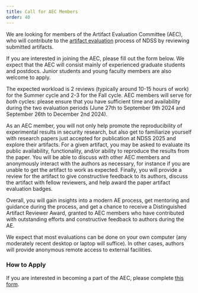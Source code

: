 ```yaml
---
title: Call for AEC Members
order: 40
---
```


We are looking for members of the Artifact Evaluation Committee (AEC), who will contribute to the [artifact evaluation](call) process of NDSS by reviewing submitted artifacts.

If you are interested in joining the AEC, please fill out the form below. We expect that the AEC will consist mainly of experienced graduate students and postdocs. Junior students and young faculty members are also welcome to apply.

The expected workload is 2 reviews (typically around 10-15 hours of work) for the Summer cycle and 2-3 for the Fall cycle. AEC members will serve for *both* cycles: please ensure that you have sufficient time and availability during the two evaluation periods (June 27th to September 9th 2024 and September 26th to December 2nd 2024).

As an AEC member, you will not only help promote the reproducibility of experimental results in security research, but also get to familiarize yourself with research papers just accepted for publication at NDSS 2025 and explore their artifacts.
For a given artifact, you may be asked to evaluate its public availability, functionality, and/or ability to reproduce the results from the paper.
You will be able to discuss with other AEC members and anonymously interact with the authors as necessary, for instance if you are unable to get the artifact to work as expected.
Finally, you will provide a review for the artifact to give constructive feedback to its authors, discuss the artifact with fellow reviewers, and help award the paper artifact evaluation badges.

Overall, you will gain insights into a modern AE process, get mentoring and guidance during the process, and get a chance to receive a Distinguished Artifact Reviewer Award, granted to AEC members who have contributed with outstanding efforts and constructive feedback to authors during the AE.

We expect that most evaluations can be done on your own computer (any moderately recent desktop or laptop will suffice). In other cases, authors will provide anonymous remote access to external facilities.

### How to Apply

If you are interested in becoming a part of the AEC, please complete [this form](https://docs.google.com/forms/d/1Jcp0QD90yLSuKpSRkp2izGzcMgjk74iQx5QIg6ztPws/viewform).
